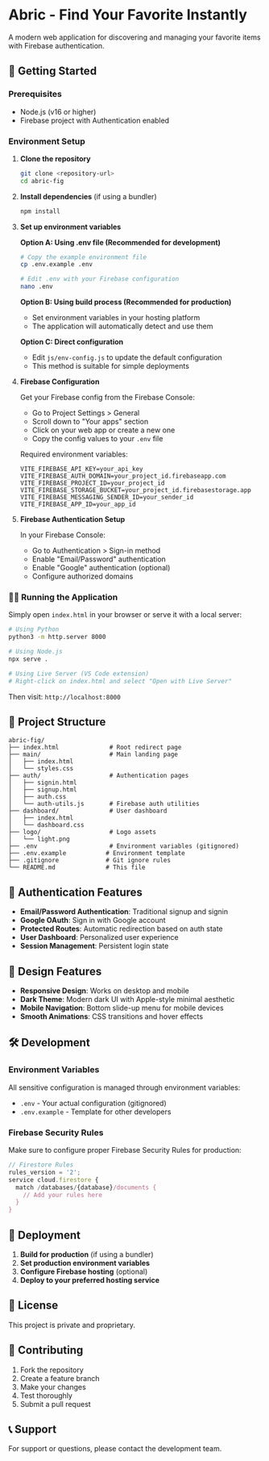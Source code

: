 # Abric - Find Your Favorite Instantly

A modern web application for discovering and managing your favorite items with Firebase authentication.

## 🚀 Getting Started

### Prerequisites

- Node.js (v16 or higher)
- Firebase project with Authentication enabled

### Environment Setup

1. **Clone the repository**
   ```bash
   git clone <repository-url>
   cd abric-fig
   ```

2. **Install dependencies** (if using a bundler)
   ```bash
   npm install
   ```

3. **Set up environment variables**
   
   **Option A: Using .env file (Recommended for development)**
   ```bash
   # Copy the example environment file
   cp .env.example .env
   
   # Edit .env with your Firebase configuration
   nano .env
   ```
   
   **Option B: Using build process (Recommended for production)**
   - Set environment variables in your hosting platform
   - The application will automatically detect and use them
   
   **Option C: Direct configuration**
   - Edit `js/env-config.js` to update the default configuration
   - This method is suitable for simple deployments

4. **Firebase Configuration**
   
   Get your Firebase config from the Firebase Console:
   - Go to Project Settings > General
   - Scroll down to "Your apps" section
   - Click on your web app or create a new one
   - Copy the config values to your `.env` file

   Required environment variables:
   ```env
   VITE_FIREBASE_API_KEY=your_api_key
   VITE_FIREBASE_AUTH_DOMAIN=your_project_id.firebaseapp.com
   VITE_FIREBASE_PROJECT_ID=your_project_id
   VITE_FIREBASE_STORAGE_BUCKET=your_project_id.firebasestorage.app
   VITE_FIREBASE_MESSAGING_SENDER_ID=your_sender_id
   VITE_FIREBASE_APP_ID=your_app_id
   ```

5. **Firebase Authentication Setup**
   
   In your Firebase Console:
   - Go to Authentication > Sign-in method
   - Enable "Email/Password" authentication
   - Enable "Google" authentication (optional)
   - Configure authorized domains

### 🏃‍♂️ Running the Application

Simply open `index.html` in your browser or serve it with a local server:

```bash
# Using Python
python3 -m http.server 8000

# Using Node.js
npx serve .

# Using Live Server (VS Code extension)
# Right-click on index.html and select "Open with Live Server"
```

Then visit: `http://localhost:8000`

## 📁 Project Structure

```
abric-fig/
├── index.html              # Root redirect page
├── main/                   # Main landing page
│   ├── index.html
│   └── styles.css
├── auth/                   # Authentication pages
│   ├── signin.html
│   ├── signup.html
│   ├── auth.css
│   └── auth-utils.js       # Firebase auth utilities
├── dashboard/              # User dashboard
│   ├── index.html
│   └── dashboard.css
├── logo/                   # Logo assets
│   └── light.png
├── .env                    # Environment variables (gitignored)
├── .env.example           # Environment template
├── .gitignore             # Git ignore rules
└── README.md              # This file
```

## 🔐 Authentication Features

- **Email/Password Authentication**: Traditional signup and signin
- **Google OAuth**: Sign in with Google account
- **Protected Routes**: Automatic redirection based on auth state
- **User Dashboard**: Personalized user experience
- **Session Management**: Persistent login state

## 🎨 Design Features

- **Responsive Design**: Works on desktop and mobile
- **Dark Theme**: Modern dark UI with Apple-style minimal aesthetic
- **Mobile Navigation**: Bottom slide-up menu for mobile devices
- **Smooth Animations**: CSS transitions and hover effects

## 🛠️ Development

### Environment Variables

All sensitive configuration is managed through environment variables:

- `.env` - Your actual configuration (gitignored)
- `.env.example` - Template for other developers

### Firebase Security Rules

Make sure to configure proper Firebase Security Rules for production:

```javascript
// Firestore Rules
rules_version = '2';
service cloud.firestore {
  match /databases/{database}/documents {
    // Add your rules here
  }
}
```

## 🚀 Deployment

1. **Build for production** (if using a bundler)
2. **Set production environment variables**
3. **Configure Firebase hosting** (optional)
4. **Deploy to your preferred hosting service**

## 📝 License

This project is private and proprietary.

## 🤝 Contributing

1. Fork the repository
2. Create a feature branch
3. Make your changes
4. Test thoroughly
5. Submit a pull request

## 📞 Support

For support or questions, please contact the development team.